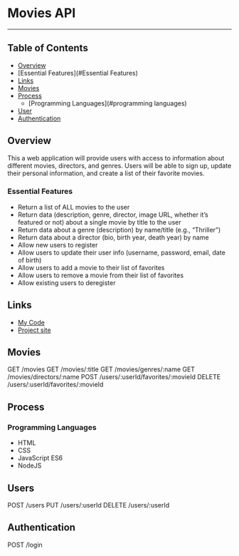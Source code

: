 # Movies API
-----------

## Table of Contents
- [Overview](#overview)
- [Essential Features](#Essential Features)
- [Links](#links)
- [Movies](movies)
- [Process](#process)
  - [Programming Languages](#programming languages)
- [User](#users)
- [Authentication](#authentication)


## Overview
This a web application will provide users with access to information about different
movies, directors, and genres. Users will be able to sign up, update their
personal information, and create a list of their favorite movies.


### Essential Features
  - Return a list of ALL movies to the user
  - Return data (description, genre, director, image URL, whether it’s featured or not) about a
  single movie by title to the user
  - Return data about a genre (description) by name/title (e.g., “Thriller”)
  - Return data about a director (bio, birth year, death year) by name
  - Allow new users to register
  - Allow users to update their user info (username, password, email, date of birth)
  - Allow users to add a movie to their list of favorites
  - Allow users to remove a movie from their list of favorites
  - Allow existing users to deregister


## Links
 - [My Code](https://github.com/Yafet4275/movie_api)
 - [Project site]()


## Movies
  GET /movies
  GET /movies/:title
  GET /movies/genres/:name
  GET /movies/directors/:name
  POST /users/:userId/favorites/:movieId
  DELETE /users/:userId/favorites/:movieId


## Process
### Programming Languages
 - HTML
 - CSS
 - JavaScript ES6
 - NodeJS


## Users
  POST /users
  PUT /users/:userId
  DELETE /users/:userId


## Authentication
  POST /login



